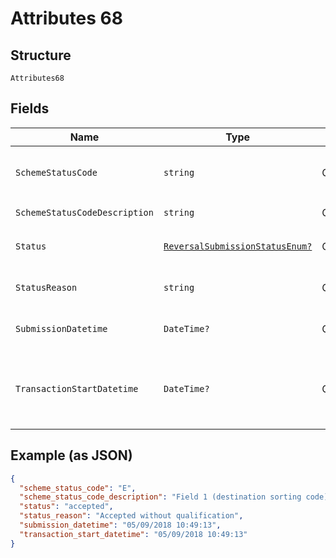 
# Attributes 68

## Structure

`Attributes68`

## Fields

| Name | Type | Tags | Description |
|  --- | --- | --- | --- |
| `SchemeStatusCode` | `string` | Optional | Scheme-specific status code, refer to scheme documentation |
| `SchemeStatusCodeDescription` | `string` | Optional | Description of `scheme_status_code` |
| `Status` | [`ReversalSubmissionStatusEnum?`](../../doc/models/reversal-submission-status-enum.md) | Optional | [Status of the reversal submission](http://draft-api-docs.form3.tech/api.html#enumerations-reversal-submission-status) |
| `StatusReason` | `string` | Optional | Description of the reversal submission status |
| `SubmissionDatetime` | `DateTime?` | Optional | Date of the reversal submission |
| `TransactionStartDatetime` | `DateTime?` | Optional | Time the request was received by Form3. Used to compute the total transaction time of a payment. |

## Example (as JSON)

```json
{
  "scheme_status_code": "E",
  "scheme_status_code_description": "Field 1 (destination sorting code) was invalid",
  "status": "accepted",
  "status_reason": "Accepted without qualification",
  "submission_datetime": "05/09/2018 10:49:13",
  "transaction_start_datetime": "05/09/2018 10:49:13"
}
```

